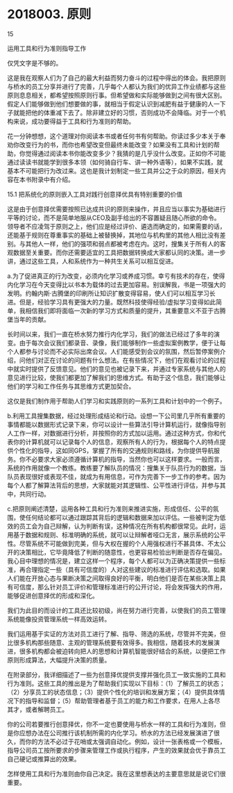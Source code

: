 # 2018003. 原则





15

运用工具和行为准则指导工作


仅凭文字是不够的。

这是我在观察人们为了自己的最大利益而努力奋斗的过程中得出的体会。我把原则与桥水的员工分享并进行了完善，几乎每个人都认为我们的优异工作业绩都与这些原则息息相关，都希望按照原则行事。但希望做和实际能够做到之间有很大区别。假定人们能够做到他们想要做的事，就相当于假定认识到减肥有益于健康的人一下子就能把他的体重减下去了。除非建立好的习惯，否则成功不会降临。对于一个机构来说，成功要得益于工具和行为准则的帮助。

花一分钟想想，这个道理对你阅读本书或者任何书有何帮助。你读过多少本关于奉劝你改变行为的书，而你也希望改变但最终未能改变？如果没有工具和计划的帮助，你觉得通过阅读本书你能改变多少？我猜的是几乎没什么改变。正如你不可能通过读读书就能学到很多本领（如何骑自行车、讲一种外语等），如果不实践，就基本不可能把行为改过来。这也是我计划制定一些工具并公之于众的原因，相关内容在本书附录中有介绍。





15.1 把系统化的原则嵌入工具对践行创意择优具有特别重要的价值


这是由于创意择优需要按照已达成共识的原则来操作，并且应当以事实为基础进行平等的讨论，而不是简单地服从CEO及副手给出的不容置疑且随心所欲的命令。领导者不应凌驾于原则之上，他们应是经过评价、遴选而确定的，如果需要的话，还能基于规则在尊重事实的基础上被替换掉，其地位与机构里的其他人相比没有差别。与其他人一样，他们的强项和弱点都被考虑在内。这时，搜集关于所有人的客观数据至关重要。而你还需要适宜的工具把数据转换成大家都认同的决策。进一步讲，通过这些工具，人和系统作为一种共生关系可以相互促进。

a.为了促进真正的行为改变，必须内化学习或养成习惯。幸亏有技术的存在，使得内化学习在今天变得比以书本为载体的过去更加容易。别误解我，书是一项强大的发明。约翰内斯·古腾堡的印刷所让知识扩散变得容易，使人们可以相互学习长进。但是，经验学习具有更强大的力量。既然科技使得经验/虚拟学习变得如此简单，我相信我们即将面临一次新的学习方式和质量的提升，其重要意义不亚于古腾堡当年的贡献。

长时间以来，我们一直在桥水努力推行内化学习，我们的做法已经过了多年的演变。由于每次会议我们都录音、录像，我们能够制作一些虚拟案例教学，便于让每个人都参与讨论而不必实际出席会议。人们能感受到会议的氛围，然后暂停案例介绍，问他们对正在讨论的问题有什么想法。在有些情况下，他们在观看讨论的过程中就实时提供了反馈意见。他们的意见也被记录下来，并通过专家系统与其他人的意见进行比较，使我们都更加了解我们的思维方式。有助于这个信息，我们能够让他们的学习和工作任务与其思维方式更加契合。

这仅是我们制作用于帮助人们学习和实践原则的一系列工具和计划中的一个例子。

b.利用工具搜集数据，经过处理形成结论和行动。设想一下公司里几乎所有重要的事情都能以数据形式记录下来，你可以设计一些算法引导计算机运行，就像指导别人工作一样，对数据进行分析，并按照你的方式加以运用。通过这种方式，你和代表你的计算机就可以记录每个人的信息，观察所有人的行为，根据每个人的特点提供个性化的指导，这如同GPS，掌握了所有的交通规则和路线，为你提供导航服务。你不必要求大家必须遵循计算机的指导，当然你也可以这样要求。一般而言，系统的作用就像一个教练。教练要了解队员的情况：搜集关于队员行为的数据，当队员表现很好或表现不佳，就成为有用信息，可作为完善下一步工作的参考。因为每个人都了解算法背后的思想，大家就能对其逻辑性、公平性进行评估，并参与其中，共同行动。

c.把原则阐述清楚，运用各种工具和行为准则来推进实施，形成信任、公平的氛围，使任何结论都可以通过跟踪其背后的逻辑和数据来加以评估。一些被判定为低效的员工会为自己辩解，认为判断有误，这种情况在所有机构都很常见。此时，运用基于数据和规则、标准明确的系统，就可以让辩解者哑口无言，展示系统的公平性。尽管系统不可能做到完美，但与大权在握的个人用强权进行不甚具体、不太公开的决策相比，它毕竟降低了判断的随意性，也更容易检验出判断是否存在偏见。我心目中理想的情况是，建立这样一个程序，每个人都可以为正确决策提供一些标准，再合理指定一些（具有可信度的）人对这些建议的标准进行评估和选取。如果人们能在开放心态与果断决策之间取得良好的平衡，明白他们是否在某些决策上具有可信度，那么针对员工评价和管理标准进行的公开讨论，将会发挥强大的作用，能够促进创意择优的形成和深化。

我们为此目的而设计的工具还比较初级，尚在努力进行完善，以使我们的员工管理系统能像投资管理系统一样高效运转。

我们运用基于实证的方法对员工进行了解、指导、筛选的系统，尽管并不完美，但比很多机构那些随意、主观的管理系统要有效得多。我相信，随着技术的发展演进，很多机构都会被迫转向把人的思想和计算机智能很好结合的系统，以便把工作原则形成算法，大幅提升决策的质量。

在附录部分，我详细描述了一些为创意择优提供支撑并强化员工一致实施的工具和行为准则。这些工具的推出是为了帮助我们实现以下目标：（1）了解员工的状态；（2）分享员工的状态信息；（3）提供个性化的培训和发展方案；（4）提供具体情况下的指导和监督；（5）帮助管理者基于员工的能力和工作要求，在用人上各尽其才，或者解聘员工。

你的公司若要推行创意择优，你不一定也要使用与桥水一样的工具和行为准则，但是你应想办法在公司推行该机制所需的内化学习。桥水的方法已经发展演进了很久，而你的方法不必过于花哨或太强调自动化。例如，设计一张表格或一个模板，指导公司员工按所要求的步骤来管理工作或执行程序，产生的效果就会优于靠员工自己硬记或推算出的效果。

怎样使用工具和行为准则由你自己决定。我在这里想表达的主要意思就是说它们很重要。


